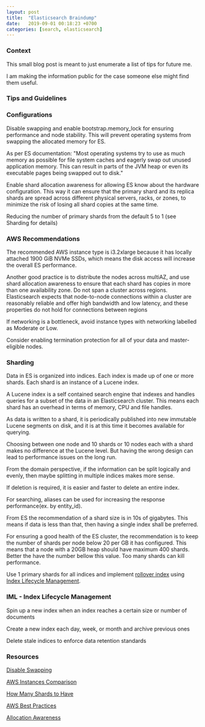 ```yaml
---
layout: post
title:  "Elasticsearch Braindump"
date:   2019-09-01 00:18:23 +0700
categories: [search, elasticsearch]
---
```


### Context

This small blog post is meant to just enumerate a list of tips for future me. 

I am making the information public for the case someone else might find them useful.

### Tips and Guidelines

### Configurations

Disable swapping and enable bootstrap.memory_lock for ensuring performance and node stability. This will prevent operating systems from swapping the allocated memory for ES.

As per ES documentation: "Most operating systems try to use as much memory as possible for file system caches and eagerly swap out unused application memory. This can result in parts of the JVM heap or even its executable pages being swapped out to disk."

Enable shard allocation awareness for allowing ES know about the hardware configuration. This way it can ensure that the primary shard and its replica shards are spread across different physical servers, racks, or zones, to minimize the risk of losing all shard copies at the same time.

Reducing the number of primary shards from the default 5 to 1 (see Sharding for details)

### AWS Recommendations

The recommended AWS instance type is i3.2xlarge because it has locally attached 1900 GiB NVMe SSDs, which means the disk access will increase the overall ES performance.

Another good practice is to distribute the nodes across multiAZ, and use shard allocation awareness to ensure that each shard has copies in more than one availability zone. Do not span a cluster across regions. Elasticsearch expects that node-to-node connections within a cluster are reasonably reliable and offer high bandwidth and low latency, and these properties do not hold for connections between regions

If networking is a bottleneck, avoid instance types with networking labelled as Moderate or Low.

Consider enabling termination protection for all of your data and master-eligible nodes.

### Sharding

Data in ES is organized into indices. Each index is made up of one or more shards. Each shard is an instance of a Lucene index. 

A Lucene index is a self contained search engine that indexes and handles queries for a subset of the data in an Elasticsearch cluster.
This means each shard has an overhead in terms of memory, CPU and file handles.

As data is written to a shard, it is periodically published into new immutable Lucene segments on disk, and it is at this time it becomes available for querying.

Choosing between one node and 10 shards or 10 nodes each with a shard makes no difference at the Lucene level. But having the wrong design can lead to performance issues on the long run.
 
From the domain perspective, if the information can be split logically and evenly, then maybe splitting in multiple indices makes more sense.

If deletion is required, it is easier and faster to delete an entire index.

For searching, aliases can be used for increasing the response performance(ex. by entity_id).

From ES the recommendation of a shard size is in 10s of gigabytes. This means if data is less than that, then having a single index shall be preferred.

For ensuring a good health of the ES cluster, the recommendation is to keep the number of shards per node below 20 per GB it has configured. This means that a node with a 20GB heap should have maximum 400 shards. Better the have the number bellow this value. Too many shards can kill performance.

Use 1 primary shards for all indices and implement [rollover index](https://www.elastic.co/guide/en/elasticsearch/reference/current/indices-rollover-index.html) using [Index Lifecycle Management](https://www.elastic.co/guide/en/elasticsearch/reference/current/index-lifecycle-management.html).

### IML - Index Lifecycle Management

Spin up a new index when an index reaches a certain size or number of documents

Create a new index each day, week, or month and archive previous ones

Delete stale indices to enforce data retention standards

### Resources

[Disable Swapping](https://www.elastic.co/guide/en/elasticsearch/reference/current/setup-configuration-memory.html)

[AWS Instances Comparison](https://instances.vantage.sh/)

[How Many Shards to Have](https://www.elastic.co/blog/how-many-shards-should-i-have-in-my-elasticsearch-cluster)

[AWS Best Practices](https://www.elastic.co/guide/en/elasticsearch/plugins/current/cloud-aws-best-practices.html)

[Allocation Awareness](https://www.elastic.co/guide/en/elasticsearch/reference/6.8/allocation-awareness.html)


